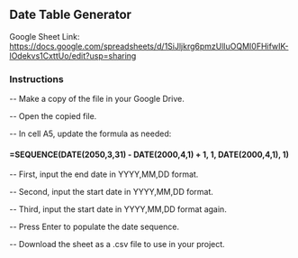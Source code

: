 ## Date Table Generator

Google Sheet Link: https://docs.google.com/spreadsheets/d/1SiJljkrg6pmzUlluOQMI0FHifwIK-lOdekvs1CxttUo/edit?usp=sharing

### Instructions

-- Make a copy of the file in your Google Drive.

-- Open the copied file.

-- In cell A5, update the formula as needed:

#### =SEQUENCE(DATE(2050,3,31) - DATE(2000,4,1) + 1, 1, DATE(2000,4,1), 1)


-- First, input the end date in YYYY,MM,DD format.

-- Second, input the start date in YYYY,MM,DD format.

-- Third, input the start date in YYYY,MM,DD format again.

-- Press Enter to populate the date sequence.

-- Download the sheet as a .csv file to use in your project.
